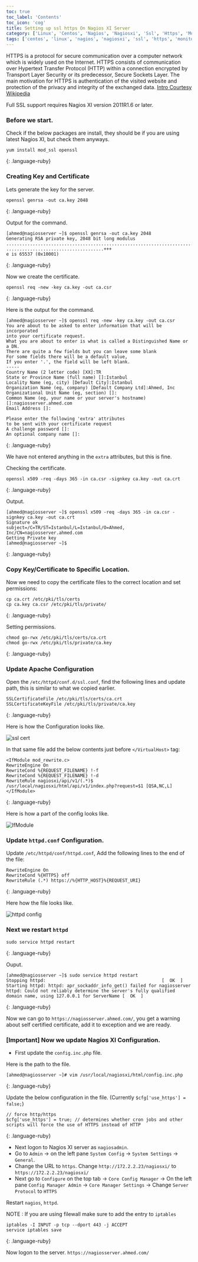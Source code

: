 ```yaml
---
toc: true 
toc_label: 'Contents' 
toc_icon: 'cog'
title: Setting up ssl https On Nagios XI Server
category: ['Linux', 'Centos', 'Nagios', 'Nagiosxi', 'Ssl', 'Https', 'Monitoring']
tags: ['centos', 'linux', 'nagios', 'nagiosxi', 'ssl', 'https', 'monitoring']
---
```


HTTPS is a protocol for secure communication over a computer network which is widely used on the Internet. HTTPS consists of communication over Hypertext Transfer Protocol (HTTP) within a connection encrypted by Transport Layer Security or its predecessor, Secure Sockets Layer. The main motivation for HTTPS is authentication of the visited website and protection of the privacy and integrity of the exchanged data. [Intro Courtesy Wikipedia](https://en.wikipedia.org/wiki/HTTPS)

Full SSL support requires Nagios XI version 2011R1.6 or later.

### Before we start.

Check if the below packages are install, they should be if you are using latest Nagios XI, but check them anyways.

	yum install mod_ssl openssl
{: .language-ruby}

### Creating Key and Certificate

Lets generate the key for the server.

	openssl genrsa -out ca.key 2048
{: .language-ruby}

Output for the command.

	[ahmed@nagiosserver ~]$ openssl genrsa -out ca.key 2048
	Generating RSA private key, 2048 bit long modulus
	.................................................................................................................+++
	.....................................+++
	e is 65537 (0x10001)
{: .language-ruby}

Now we create the certificate.

	openssl req -new -key ca.key -out ca.csr
{: .language-ruby}

Here is the output for the command.

	[ahmed@nagiosserver ~]$ openssl req -new -key ca.key -out ca.csr
	You are about to be asked to enter information that will be incorporated
	into your certificate request.
	What you are about to enter is what is called a Distinguished Name or a DN.
	There are quite a few fields but you can leave some blank
	For some fields there will be a default value,
	If you enter '.', the field will be left blank.
	-----
	Country Name (2 letter code) [XX]:TR
	State or Province Name (full name) []:Istanbul
	Locality Name (eg, city) [Default City]:Istanbul
	Organization Name (eg, company) [Default Company Ltd]:Ahmed, Inc
	Organizational Unit Name (eg, section) []:
	Common Name (eg, your name or your server's hostname) []:nagiosserver.ahmed.com
	Email Address []:

	Please enter the following 'extra' attributes
	to be sent with your certificate request
	A challenge password []:
	An optional company name []:
{: .language-ruby}

We have not entered anything in the `extra` attributes, but this is fine.

Checking the certificate.

	openssl x509 -req -days 365 -in ca.csr -signkey ca.key -out ca.crt
{: .language-ruby}

Output.

	[ahmed@nagiosserver ~]$ openssl x509 -req -days 365 -in ca.csr -signkey ca.key -out ca.crt
	Signature ok
	subject=/C=TR/ST=Istanbul/L=Istanbul/O=Ahmed, Inc/CN=nagiosserver.ahmed.com
	Getting Private key
	[ahmed@nagiosserver ~]$
{: .language-ruby}

### Copy Key/Certificate to Specific Location.

Now we need to copy the certificate files to the correct location and set permissions:

	cp ca.crt /etc/pki/tls/certs
	cp ca.key ca.csr /etc/pki/tls/private/
{: .language-ruby}

Setting permissions.

	chmod go-rwx /etc/pki/tls/certs/ca.crt
	chmod go-rwx /etc/pki/tls/private/ca.key
{: .language-ruby}

### Update Apache Configuration

Open the `/etc/httpd/conf.d/ssl.conf`, find the following lines and update path, this is similar to what we copied earlier.

	SSLCertificateFile /etc/pki/tls/certs/ca.crt
	SSLCertificateKeyFile /etc/pki/tls/private/ca.key
{: .language-ruby}

Here is how the Configuration looks like.

![ssl cert](https://zubayr.github.io/images/nagios_ssl_1.png)

In that same file add the below contents just before `</VirtualHost>` tag:

	<IfModule mod_rewrite.c>
	RewriteEngine On
	RewriteCond %{REQUEST_FILENAME} !-f
	RewriteCond %{REQUEST_FILENAME} !-d
	RewriteRule nagiosxi/api/v1/(.*)$ /usr/local/nagiosxi/html/api/v1/index.php?request=$1 [QSA,NC,L]
	</IfModule>
{: .language-ruby}

Here is how a part of the config looks like.

![IfModule](https://zubayr.github.io/images/nagios_ssl_2.png)

### Update `httpd.conf` Configuration.

Update `/etc/httpd/conf/httpd.conf`, Add the following lines to the end of the file:

	RewriteEngine On
	RewriteCond %{HTTPS} off
	RewriteRule (.*) https://%{HTTP_HOST}%{REQUEST_URI}
{: .language-ruby}

Here how the file looks like.

![httpd config](https://zubayr.github.io/images/nagios_ssl_3.png)

### Next we restart `httpd`

	sudo service httpd restart
{: .language-ruby}

Ouput.

	[ahmed@nagiosserver ~]$ sudo service httpd restart
	Stopping httpd:                                            [  OK  ]
	Starting httpd: httpd: apr_sockaddr_info_get() failed for nagiosserver
	httpd: Could not reliably determine the server's fully qualified domain name, using 127.0.0.1 for ServerName [  OK  ]
{: .language-ruby}

Now we can go to `https://nagiosserver.ahmed.com/`, you get a warning about self certified certificate, add it to exception and we are ready.

### [Important] Now we update Nagios XI Configuration.

* First update the `config.inc.php` file.

Here is the path to the file.

	[ahmed@nagiosserver ~]# vim /usr/local/nagiosxi/html/config.inc.php
{: .language-ruby}

Update the below configuration in the file. (Currently `$cfg['use_https'] = false;`)

	// force http/https
	$cfg['use_https'] = true; // determines whether cron jobs and other scripts will force the use of HTTPS instead of HTTP
{: .language-ruby}


* Next logon to Nagios XI server as `nagiosadmin`.
* Go to `Admin` -> on the left pane `System Config` -> `System Settings` -> `General`. 
* Change the URL to `https`. Change `http://172.2.2.23/nagiosxi/` to `https://172.2.2.23/nagiosxi/`
* Next go to `Configure` on the top tab -> `Core Config Manager` -> On the left pane `Config Manager Admin` -> `Core Manager Settings` -> Change `Server Protocol` to  `HTTPS`

Restart `nagios`, `httpd`.

NOTE : If you are using filewall make sure to add the entry to `iptables`

	iptables -I INPUT -p tcp --dport 443 -j ACCEPT
	service iptables save
{: .language-ruby}

Now logon to the server. `https://nagiosserver.ahmed.com/`

